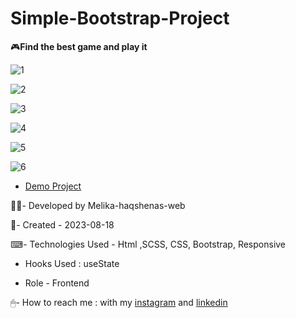 # Simple-Bootstrap-Project

🎮**Find the best game and play it**

![1](https://github.com/Melika-haqshenas-web/Simple-Bootstrap-Project/assets/126666369/fd131cde-1088-42f2-aa21-552f6b563907)

![2](https://github.com/Melika-haqshenas-web/Simple-Bootstrap-Project/assets/126666369/d32e0f0f-befe-41e1-b2b3-8e2b4ebdd0da)

![3](https://github.com/Melika-haqshenas-web/Simple-Bootstrap-Project/assets/126666369/c5a74a84-3d5f-4f3b-9f62-d939f33f3b03)

![4](https://github.com/Melika-haqshenas-web/Simple-Bootstrap-Project/assets/126666369/82cd0d31-1811-4000-84ae-e4483130f419)

![5](https://github.com/Melika-haqshenas-web/Simple-Bootstrap-Project/assets/126666369/17348f13-0455-4e64-b97f-96affe9a8d8a)

![6](https://github.com/Melika-haqshenas-web/Simple-Bootstrap-Project/assets/126666369/f3d3d466-590b-40e4-ad29-292b7de6b122)

- [Demo Project](https://melika-haqshenas-web.github.io/Simple-Bootstrap-Project/)

👩‍💻- Developed by Melika-haqshenas-web

📅- Created - 2023-08-18

⌨- Technologies Used - Html ,SCSS, CSS, Bootstrap, Responsive

- Hooks Used : useState 

- Role - Frontend

🖱- How to reach me : with my [instagram](https://www.instagram.com/melika.haqshenas_web/) and [linkedin](https://www.linkedin.com/in/melika-haqshenas-web/)
